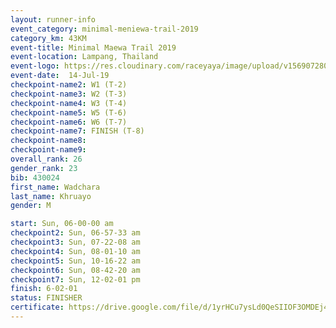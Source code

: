 ```yaml
---
layout: runner-info 
event_category: minimal-meniewa-trail-2019 
category_km: 43KM 
event-title: Minimal Maewa Trail 2019 
event-location: Lampang, Thailand 
event-logo: https://res.cloudinary.com/raceyaya/image/upload/v1569072805/logo/minimal-trail_ktnvsp.jpg 
event-date:  14-Jul-19 
checkpoint-name2: W1 (T-2) 
checkpoint-name3: W2 (T-3) 
checkpoint-name4: W3 (T-4) 
checkpoint-name5: W5 (T-6) 
checkpoint-name6: W6 (T-7) 
checkpoint-name7: FINISH (T-8) 
checkpoint-name8: 
checkpoint-name9: 
overall_rank: 26
gender_rank: 23
bib: 430024
first_name: Wadchara
last_name: Khruayo
gender: M

start: Sun, 06-00-00 am
checkpoint2: Sun, 06-57-33 am
checkpoint3: Sun, 07-22-08 am
checkpoint4: Sun, 08-01-10 am
checkpoint5: Sun, 10-16-22 am
checkpoint6: Sun, 08-42-20 am
checkpoint7: Sun, 12-02-01 pm
finish: 6-02-01
status: FINISHER
certificate: https://drive.google.com/file/d/1yrHCu7ysLd0QeSIIOF3OMDEj4OnEYCma/view?usp=sharing
---
```

